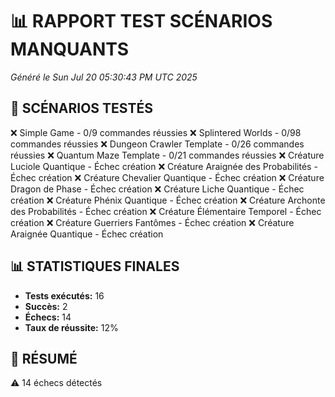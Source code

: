 # 📊 RAPPORT TEST SCÉNARIOS MANQUANTS
*Généré le Sun Jul 20 05:30:43 PM UTC 2025*

## 🎯 SCÉNARIOS TESTÉS

❌ Simple Game - 0/9 commandes réussies
❌ Splintered Worlds - 0/98 commandes réussies
❌ Dungeon Crawler Template - 0/26 commandes réussies
❌ Quantum Maze Template - 0/21 commandes réussies
❌ Créature Luciole Quantique - Échec création
❌ Créature Araignée des Probabilités - Échec création
❌ Créature Chevalier Quantique - Échec création
❌ Créature Dragon de Phase - Échec création
❌ Créature Liche Quantique - Échec création
❌ Créature Phénix Quantique - Échec création
❌ Créature Archonte des Probabilités - Échec création
❌ Créature Élémentaire Temporel - Échec création
❌ Créature Guerriers Fantômes - Échec création
❌ Créature Araignée Quantique - Échec création

## 📊 STATISTIQUES FINALES

- **Tests exécutés:** 16
- **Succès:** 2
- **Échecs:** 14
- **Taux de réussite:** 12%

## 🎯 RÉSUMÉ

⚠️ 14 échecs détectés
